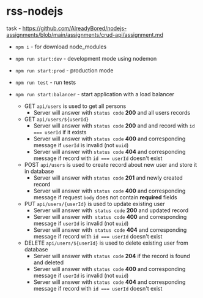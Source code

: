 # rss-nodejs

task - https://github.com/AlreadyBored/nodejs-assignments/blob/main/assignments/crud-api/assignment.md


 - `npm i` - for download node_modules
 - `npm run start:dev` - development mode using nodemon
 - `npm run start:prod` - production mode
 - `npm run test` - run tests
 - `npm run start:balancer` - start application with a load balancer



    - GET `api/users` is used to get all persons
        - Server will answer with `status code` **200** and all users records
    - GET `api/users/${userId}` 
        - Server will answer with `status code` **200** and and record with `id === userId` if it exists
        - Server will answer with `status code` **400** and corresponding message if `userId` is invalid (not `uuid`)
        - Server will answer with `status code` **404** and corresponding message if record with `id === userId` doesn't exist
    - POST `api/users` is used to create record about new user and store it in database
        - Server will answer with `status code` **201** and newly created record
        - Server will answer with `status code` **400** and corresponding message if request `body` does not contain **required** fields
    - PUT `api/users/{userId}` is used to update existing user
        - Server will answer with` status code` **200** and updated record
        - Server will answer with` status code` **400** and corresponding message if `userId` is invalid (not `uuid`)
        - Server will answer with` status code` **404** and corresponding message if record with `id === userId` doesn't exist
    - DELETE `api/users/${userId}` is used to delete existing user from database
        - Server will answer with `status code` **204** if the record is found and deleted
        - Server will answer with `status code` **400** and corresponding message if `userId` is invalid (not `uuid`)
        - Server will answer with `status code` **404** and corresponding message if record with `id === userId` doesn't exist
